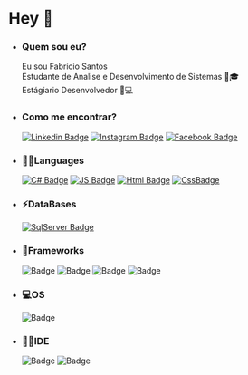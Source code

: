   <h1 class="text-muted">Hey 👋</h1>  

- <h3 class="text-muted">Quem sou eu?</h3>
  Eu sou Fabricio Santos <br>
  Estudante de Analise e Desenvolvimento de Sistemas 🧑🎓<br>
  Estágiario Desenvolvedor 💼💻

- <h3 class="text-muted">Como me encontrar?</h3>

  [![Linkedin Badge](https://img.shields.io/badge/LinkedIn-0077B5?style=for-the-badge&logo=linkedin&logoColor=white)](https://www.linkedin.com/in/fabricio-dos-santos-siqueira/)
  [![Instagram Badge](https://img.shields.io/badge/Instagram-E4405F?style=for-the-badge&logo=instagram&logoColor=white)](https://www.instagram.com/fabric.santos/?hl=pt-br)
  [![Facebook Badge](https://img.shields.io/badge/Facebook-1877F2?style=for-the-badge&logo=facebook&logoColor=white)](https://www.facebook.com/fabricio.santos.37819959)

 
- <h3 class="text-muted">👨‍💻Languages</h3>

  [![C# Badge](https://img.shields.io/badge/C%23-239120?style=for-the-badge&logo=c-sharp&logoColor=white)](#)
  [![JS Badge](https://img.shields.io/badge/JavaScript-F7DF1E?style=for-the-badge&logo=javascript&logoColor=black)](#)
  [![Html Badge](https://img.shields.io/badge/HTML5-E34F26?style=for-the-badge&logo=html5&logoColor=white)](#)
  [![CssBadge](https://img.shields.io/badge/CSS3-1572B6?style=for-the-badge&logo=css3&logoColor=white)](#)
 
  
- <h3 class="text-muted">⚡DataBases</h3>

  [![SqlServer Badge](https://img.shields.io/badge/Microsoft%20SQL%20Sever-CC2927?style=for-the-badge&logo=microsoft%20sql%20server&logoColor=white)](#)
  
- <h3 class="text-muted">🚀Frameworks</h3>

  ![Badge](https://img.shields.io/badge/.NET-5C2D91?style=for-the-badge&logo=.net&logoColor=white)
  ![Badge](https://img.shields.io/badge/Bootstrap-563D7C?style=for-the-badge&logo=bootstrap&logoColor=white)
  ![Badge](https://img.shields.io/badge/Microsoft-666666?style=for-the-badge&logo=microsoft&logoColor=white)
  ![Badge](https://img.shields.io/badge/Git-F05032?style=for-the-badge&logo=git&logoColor=white)
  
- <h3 class="text-muted">💻OS</h3>

  ![Badge](https://img.shields.io/badge/Windows-0078D6?style=for-the-badge&logo=windows&logoColor=white)
  
- <h3 class="text-muted">👨‍💻IDE</h3>

  ![Badge](https://img.shields.io/badge/Visual_Studio_2019-5C2D91?style=for-the-badge&logo=visual%20studio&logoColor=white)
  ![Badge](https://img.shields.io/badge/Visual_Studio_Code-0078D4?style=for-the-badge&logo=visual%20studio%20code&logoColor=white)
